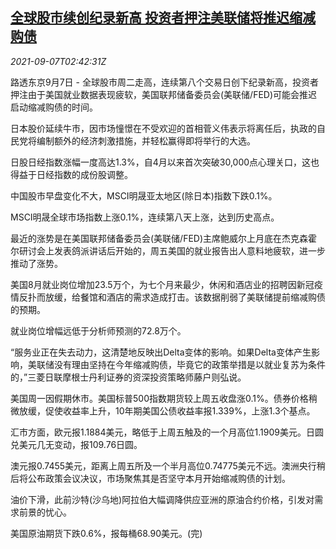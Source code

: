 <!--1630983662000-->
[全球股市续创纪录新高 投资者押注美联储将推迟缩减购债](https://cn.reuters.com/article/global-market-asia-stocks-fed-0907-idCNKBS2G304D)
------

<div><i>2021-09-07T02:42:31Z</i></div><p>路透东京9月7日 - 全球股市周二走高，连续第八个交易日创下纪录新高，投资者押注由于美国就业数据表现疲软，美国联邦储备委员会(美联储/FED)可能会推迟启动缩减购债的时间。</p><p>日本股价延续牛市，因市场憧憬在不受欢迎的首相菅义伟表示将离任后，执政的自民党将编制额外的经济刺激措施，并轻松赢得即将举行的大选。</p><p>日股日经指数涨幅一度高达1.3%，自4月以来首次突破30,000点心理关口，这也得益于日经指数的成份股调整。</p><p>中国股市早盘变化不大，MSCI明晟亚太地区(除日本)指数下跌0.1%。 </p><p>MSCI明晟全球市场指数上涨0.1%，连续第八天上涨，达到历史高点。</p><p>最近的涨势是在美国联邦储备委员会(美联储/FED)主席鲍威尔上月底在杰克森霍尔研讨会上发表鸽派讲话后开始的，周五美国的就业报告出人意料地疲软，进一步推动了涨势。</p><p>美国8月就业岗位增加23.5万个，为七个月来最少，休闲和酒店业的招聘因新冠疫情反扑而放缓，给餐馆和酒店的需求造成打击。该数据削弱了美联储提前缩减购债的预期。</p><p>就业岗位增幅远低于分析师预测的72.8万个。</p><p>“服务业正在失去动力，这清楚地反映出Delta变体的影响。如果Delta变体产生影响，美联储没有理由坚持在今年缩减购债，毕竟它的政策举措是以就业复苏为条件的，”三菱日联摩根士丹利证券的资深投资策略师藤户则弘说。</p><p>美国周一因假期休市。美国标普500指数期货较上周五收盘涨0.1%。债券价格稍微放缓，促使收益率上升，10年期美国公债收益率报1.339%，上涨1.3个基点。</p><p>汇市方面，欧元报1.1884美元，略低于上周五触及的一个月高位1.1909美元。日圆兑美元几无变动，报109.76日圆。</p><p>澳元报0.7455美元，距离上周五所及一个半月高位0.74775美元不远。澳洲央行稍后将公布政策会议决议，市场聚焦其是否坚守本月开始缩减购债的计划。</p><p>油价下滑，此前沙特(沙乌地)阿拉伯大幅调降供应亚洲的原油合约价格，引发对需求前景的忧心。</p><p>美国原油期货下跌0.6%，报每桶68.90美元。(完)</p>
